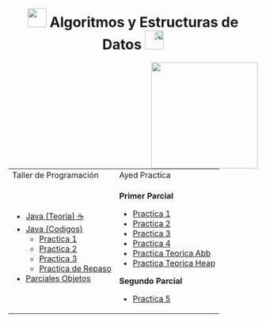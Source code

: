 <h1 align="center"><img src="https://media.giphy.com/media/hO8uTzEOefFh3Yv5gm/giphy.gif" height="38" /> Algoritmos y Estructuras de Datos </a>
 <img style="transform:scaleX(-1);" src="https://media.giphy.com/media/hO8uTzEOefFh3Yv5gm/giphy.gif" height="38" /></h1>


<img src="https://media.giphy.com/media/RgzAimVNu51jHb3fGi/giphy.gif" align="right" width="215 " height="215">

<table >
<tr>
<td> Taller de Programación</td> <td> Ayed Practica</td>
</tr>
<tr>
<td>
 
- [Java (Teoria) ☕](/Documentos/Java.md)
- [Java (Codigos)](/Documentos/Java2.md)
  - [Practica 1 ](/Documentos/Java_Practica1.md)
  - [Practica 2 ](/Documentos/Java_Practica2.md)
  - [Practica 3 ](/Documentos/Java_Practica3.md)
  - [Practica de Repaso ](/Documentos/Java_Practica4.md)
- [Parciales Objetos](/Documentos/ParcialesObjetos.md)

</td>
<td>
 
**Primer Parcial**
- [Practica 1](/Documentos/Practica1.md)
- [Practica 2](/Documentos/Practica2.md)
- [Practica 3](/Documentos/Practica3.md)
- [Practica 4](/Documentos/Practica4.md)
- [Practica Teorica Abb]()
- [Practica Teorica Heap]()

**Segundo Parcial**
- [Practica 5]()

</td>


</tr>
 
</table>
